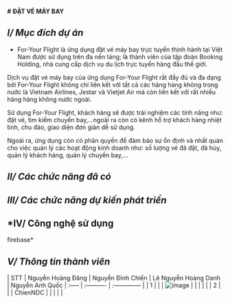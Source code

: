 **# ĐẶT VÉ MÁY BAY**
## *I/ Mục đích dự án*

 - For-Your Flight là ứng dụng đặt vé máy bay trực tuyến thịnh hành tại Việt Nam được sử dụng trên đa nền tảng; là thành viên của tập đoàn Booking Holding, nhà cung cấp dịch vụ du lịch trực tuyến hàng đầu thế giới.

Dịch vụ đặt vé máy bay của ứng dụng For-Your Flight rất đầy đủ và đa dạng bởi For-Your Flight không chỉ liên kết với tất cả các hãng hàng không trong nước là Vietnam Airlines, Jestar và Vietjet Air mà còn liên kết với
rất nhiều hãng hàng không nước ngoài.

Sử dụng For-Your Flight, khách hàng sẽ được trải nghiệm các tính năng như: đặt vé, tìm kiếm chuyến bay,...ngoài ra còn có kênh hỗ trợ khách hàng nhiệt tình, chu đáo, giao diện đơn giản dễ sử dụng.

Ngoài ra, ứng dụng còn có phân quyền để đảm bảo sự ổn định và nhất quán cho việc quản lý các hoạt động kinh doanh như: số lượng vé đã đặt, đã hủy, quản lý khách hàng, quản lý chuyến bay,...

## *II/ Các chức năng đã có*

## *III/ Các chức năng dự kiến phát triển* 

## *IV/ Công nghệ sử dụng
firebase*

## *V/ Thông tin thành viên*

| STT | Nguyễn Hoàng Đăng  | Nguyễn Đình Chiến  | Lê Nguyễn Hoàng Danh |  Nguyễn Anh Quốc 
| :—– | :———- | :————– |
| 1 | |  | ![image](https://github.com/AnhQuoc203/Nhom6_DatVeMayBay_T5_Ca3/assets/147131092/f5e4a3eb-0f6f-4d38-a73d-ffe9e3251adc) | | | | |
| 2 | |  | ChienNDC | | | |  | 





